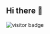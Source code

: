 ## Hi there 👋

![visitor badge](https://visitor-badge.laobi.icu/badge?page_id=jwenjian.visitor-badge-query&query_only=true)
